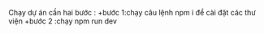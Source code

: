 Chạy dự án cần hai bước : +bước 1:chạy câu lệnh npm i để cài đặt các thư viện +bước 2 :chạy npm run dev  

